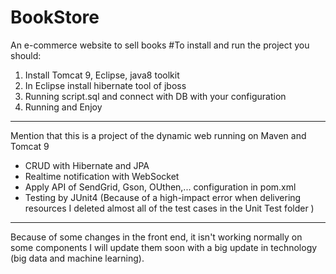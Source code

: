 # BookStore
An e-commerce website to sell books
#To install and run the project you should:
1. Install Tomcat 9, Eclipse, java8 toolkit
2. In Eclipse install hibernate tool of jboss 
3. Running script.sql and connect with DB with your configuration
4. Running and Enjoy

------------------
Mention that this is a project of the dynamic web running on Maven and Tomcat 9
- CRUD with Hibernate and JPA
- Realtime notification with WebSocket
- Apply API of SendGrid, Gson, OUthen,... configuration in pom.xml
- Testing by JUnit4 (Because of a high-impact error when delivering resources I deleted almost all of the test cases in the Unit Test folder )
----------
Because of some changes in the front end, it isn't working normally on some components I will update them soon with a big update in technology (big data and machine learning).
